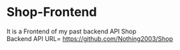 # Shop-Frontend
It is a Frontend of my past backend API Shop <br>
Backend API URL= https://github.com/Nothing2003/Shop
